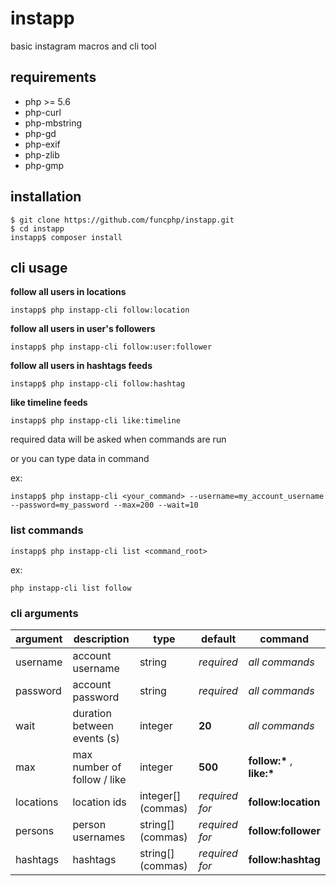 
# instapp

basic instagram macros and cli tool

## requirements

* php >= 5.6
* php-curl
* php-mbstring
* php-gd
* php-exif
* php-zlib
* php-gmp

## installation

    $ git clone https://github.com/funcphp/instapp.git
    $ cd instapp
    instapp$ composer install

## cli usage

**follow all users in locations**

    instapp$ php instapp-cli follow:location
    
**follow all users in user's followers**

    instapp$ php instapp-cli follow:user:follower
    
**follow all users in hashtags feeds**

    instapp$ php instapp-cli follow:hashtag
    
**like timeline feeds**

    instapp$ php instapp-cli like:timeline
    
required data will be asked when commands are run

or you can type data in command

ex:

    instapp$ php instapp-cli <your_command> --username=my_account_username --password=my_password --max=200 --wait=10
    
### list commands

    instapp$ php instapp-cli list <command_root>
    
ex:

    php instapp-cli list follow

### cli arguments

|argument|description|type|default|command|
|-|-|-|-|-|
|username|account username|string|*required*|*all commands*|
|password|account password|string|*required*|*all commands*|
|wait|duration between events (s)|integer|**20**|*all commands*|
|max|max number of follow / like|integer|**500**|**follow:\*** , **like:\***|
|locations|location ids|integer[] (commas)|*required for*|**follow:location**|
|persons|person usernames|string[] (commas)|*required for*|**follow:follower**|
|hashtags|hashtags|string[] (commas)|*required for*|**follow:hashtag**|
